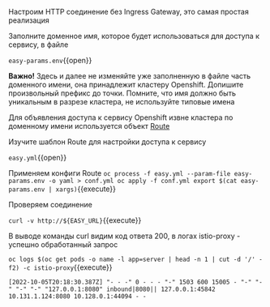 Настроим HTTP соединение без Ingress Gateway, это самая простая реализация

Заполните доменное имя, которое будет использоваться для доступа к сервису, в файле

`easy-params.env`{{open}}

**Важно!** Здесь и далее не изменяйте уже заполненную в файле часть доменного имени, она принадлежит кластеру Openshift.
Допишите произвольный префикс до точки. Помните, что имя должно быть уникальным в разрезе кластера, не используйте типовые имена

Для объявления доступа к сервису Openshift извне кластера по доменному имени используется
объект <a target="_blank" href="https://docs.openshift.com/container-platform/latest/networking/routes/route-configuration.html">Route</a>

Изучите шаблон Route для настройки доступа к сервису

`easy.yml`{{open}}

Применяем конфиги Route
`oc process -f easy.yml --param-file easy-params.env -o yaml > conf.yml
oc apply -f conf.yml
export $(cat easy-params.env | xargs)`{{execute}}

Проверяем соединение

`curl -v http://${EASY_URL}`{{execute}}

В выводе команды curl видим код ответа 200, в логах istio-proxy - успешно обработанный запрос

`oc logs $(oc get pods -o name -l app=server | head -n 1 | cut -d '/' -f2) -c istio-proxy`{{execute}}

`[2022-10-05T20:18:30.387Z] "- - -" 0 - - - "-" 1503 600 15005 - "-" "-" "-" "-" "127.0.0.1:8080" inbound|8080|| 127.0.0.1:45842 10.131.1.124:8080 10.128.0.1:44094 - -`
